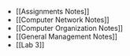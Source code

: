 - [[Assignments Notes]]
- [[Computer Network Notes]]
- [[Computer Organization Notes]]
- [[General Management Notes]]
- [[Lab 3]]